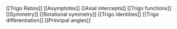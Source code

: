 [[Trigo Ratios]]
[[Asymptotes]]
[[Axial intercepts]]
[[Trigo functions]]
[[Symmetry]]
[[Rotational symmetry]]
[[Trigo identities]]
[[Trigo differentiation]]
[[Principal angles]]
